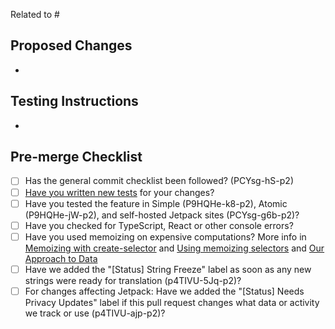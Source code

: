 <!--
Link a related issue to this PR. If the PR does not immediately resolve the issue,
for example, it requires a separate deployment to production, avoid
using the "fixes" keyword and instead attach the [Status] Fix Inbound label to
the linked issue.
-->

Related to #
## Proposed Changes

*

## Testing Instructions

<!--
Add as many details as possible to help others reproduce the issue and test the fix.
"Before / After" screenshots can also be very helpful when the change is visual.
-->

*

## Pre-merge Checklist

<!--
Complete applicable items on this checklist **before** merging into trunk. Inapplicable items can be left unchecked.

Both the PR author and reviewer are responsible for ensuring the checklist is completed.
-->

- [ ] Has the general commit checklist been followed? (PCYsg-hS-p2)
- [ ] [Have you written new tests](https://wpcalypso.wordpress.com/devdocs/docs/testing/index.md) for your changes?
- [ ] Have you tested the feature in Simple (P9HQHe-k8-p2), Atomic (P9HQHe-jW-p2), and self-hosted Jetpack sites (PCYsg-g6b-p2)?
- [ ] Have you checked for TypeScript, React or other console errors?
- [ ] Have you used memoizing on expensive computations? More info in [Memoizing with create-selector](https://github.com/Automattic/wp-calypso/blob/trunk/packages/state-utils/src/create-selector/README.md) and [Using memoizing selectors](https://react-redux.js.org/api/hooks#using-memoizing-selectors) and [Our Approach to Data](https://github.com/Automattic/wp-calypso/blob/trunk/docs/our-approach-to-data.md)
- [ ] Have we added the "[Status] String Freeze" label as soon as any new strings were ready for translation (p4TIVU-5Jq-p2)?
- [ ] For changes affecting Jetpack: Have we added the "[Status] Needs Privacy Updates" label if this pull request changes what data or activity we track or use (p4TIVU-ajp-p2)?
